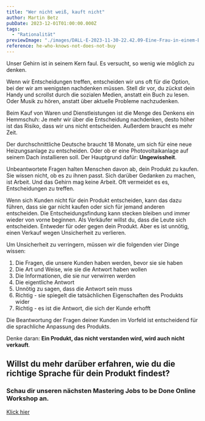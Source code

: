 ```yaml
---
title: "Wer nicht weiß, kauft nicht"
author: Martin Betz
pubDate: 2023-12-01T01:00:00.000Z
tags:
  - "Rationalität"
previewImage: "./images/DALL·E-2023-11-30-22.42.09-Eine-Frau-in-einem-Business-Kleid-steht-in-einem-Laden-und-versucht-sich-zwischen-zwei-Produkten-zu-entscheiden.-Ihr-Gesichtsausdruck-zeigt-Verwirrun.png"
reference: he-who-knows-not-does-not-buy
---
```


Unser Gehirn ist in seinem Kern faul. Es versucht, so wenig wie möglich zu denken.

Wenn wir Entscheidungen treffen, entscheiden wir uns oft für die Option, bei der wir am wenigsten nachdenken müssen. Stell dir vor, du zückst dein Handy und scrollst durch die sozialen Medien, anstatt ein Buch zu lesen. Oder Musik zu hören, anstatt über aktuelle Probleme nachzudenken.

Beim Kauf von Waren und Dienstleistungen ist die Menge des Denkens ein Hemmschuh: Je mehr wir über die Entscheidung nachdenken, desto höher ist das Risiko, dass wir uns nicht entscheiden. Außerdem braucht es mehr Zeit.

Der durchschnittliche Deutsche braucht 18 Monate, um sich für eine neue Heizungsanlage zu entscheiden. Oder ob er eine Photovoltaikanlage auf seinem Dach installieren soll. Der Hauptgrund dafür: **Ungewissheit**.

Unbeantwortete Fragen halten Menschen davon ab, dein Produkt zu kaufen. Sie wissen nicht, ob es zu ihnen passt. Sich darüber Gedanken zu machen, ist Arbeit. Und das Gehirn mag keine Arbeit. Oft vermeidet es es, Entscheidungen zu treffen.

Wenn sich Kunden nicht für dein Produkt entscheiden, kann das dazu führen, dass sie gar nicht kaufen oder sich für jemand anderen entscheiden. Die Entscheidungsfindung kann stecken bleiben und immer wieder von vorne beginnen. Als Verkäufer willst du, dass die Leute sich entscheiden. Entweder für oder gegen dein Produkt. Aber es ist unnötig, einen Verkauf wegen Unsicherheit zu verlieren.

Um Unsicherheit zu verringern, müssen wir die folgenden vier Dinge wissen:

1. Die Fragen, die unsere Kunden haben werden, bevor sie sie haben
2. Die Art und Weise, wie sie die Antwort haben wollen
3. Die Informationen, die sie nur verwirren werden
4. Die eigentliche Antwort
5. Unnötig zu sagen, dass die Antwort sein muss
6. Richtig - sie spiegelt die tatsächlichen Eigenschaften des Produkts wider
7. Richtig - es ist die Antwort, die sich der Kunde erhofft

Die Beantwortung der Fragen deiner Kunden im Vorfeld ist entscheidend für die sprachliche Anpassung des Produkts.

Denke daran: **Ein Produkt, das nicht verstanden wird, wird auch nicht verkauft**.

## Willst du mehr darüber erfahren, wie du die richtige Sprache für dein Produkt findest?

### Schau dir unseren nächsten Mastering Jobs to be Done Online Workshop an.

[Klick hier](/leistungen/mastering-jobs-to-be-done-online-workshop/)
